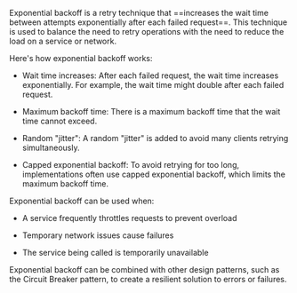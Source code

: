 
Exponential backoff is a retry technique that ==increases the wait time between attempts exponentially after each failed request==. This technique is used to balance the need to retry operations with the need to reduce the load on a service or network. 

Here's how exponential backoff works: 

- Wait time increases: After each failed request, the wait time increases exponentially. For example, the wait time might double after each failed request. 
    
- Maximum backoff time: There is a maximum backoff time that the wait time cannot exceed. 
    
- Random "jitter": A random "jitter" is added to avoid many clients retrying simultaneously. 
    
- Capped exponential backoff: To avoid retrying for too long, implementations often use capped exponential backoff, which limits the maximum backoff time. 
    

Exponential backoff can be used when: 

- A service frequently throttles requests to prevent overload 
    
- Temporary network issues cause failures 
    
- The service being called is temporarily unavailable 
    

Exponential backoff can be combined with other design patterns, such as the Circuit Breaker pattern, to create a resilient solution to errors or failures.